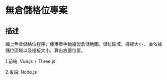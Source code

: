 # 無倉儲格位專案

## 描述

線上無倉儲格位程序，使用者手動繪製倉儲地圖、儲位區域、棧板大小，
並依據儲位區域以及棧板大小，算出放置位置。

1.前端: Vue.js + Three.js

2.後端: Node.js


